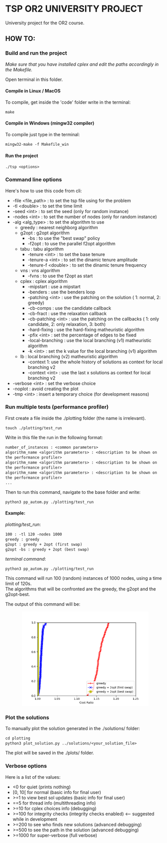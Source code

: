 # TSP OR2 UNIVERSITY PROJECT

University project for the OR2 course.

## HOW TO:

### Build and run the project

_Make sure that you have installed cplex and edit the paths accordingly in the Makefile._

Open terminal in this folder.

#### Compile in Linux / MacOS

To compile, get inside the 'code' folder write in the terminal:

```shell
make
```

#### Compile in Windows (mingw32 compiler)

To compile just type in the terminal:

```shell
mingw32-make -f Makefile_win
```

#### Run the project

```shell
./tsp <options>
```

### Command line options

Here's how to use this code from cli:

- -file \<file_path> : to set the tsp file using for the problem
- -tl \<double> : to set the time limit
- -seed \<int> : to set the seed (only for random instance)
- -nodes \<int> : to set the number of nodes (only for random instance)
- -alg \<alg_type> : to set the algorithm to use
  - greedy : nearest neighborg algorithm
  - g2opt : g2opt algorithm
    - -bs : to use the "best swap" policy
    - -f2opt : to use the parallel f2opt algorithm
  - tabu : tabu algorithm
    - -tenure \<int> : to set the base tenure
    - -tenure-a \<int> : to set the dinamic tenure amplitude
    - -tenure-f \<double> : to set the dinamic tenure frequency
  - vns : vns algorithm
    - -fvns : to use the f2opt as start
  - cplex : cplex algorithm
    - -mipstart : use a mipstart
    - -benders : use the benders loop
    - -patching \<int> : use the patching on the solution ( 1: normal, 2: greedy)
    - -cb-comps : use the candidate callback
    - -cb-fract : use the relaxation callback
    - -cb-patching \<int> : use the patching on the callbacks ( 1: only candidate, 2: only relaxation, 3: both)
    - -hard-fixing : use the hard-fixing matheuristic algorithm
    - -pfix \<int> : set the percentage of edges to be fixed
    - -local-branching : use the local branching (v1) matheuristic algorithm
    - -k \<int> : set the k value for the local branching (v1) algorithm
  - lb : local branching (v2) matheuristic algorithm
    - -context 1: use the whole history of solutions as context for local branching v2
    - -context \<int> : use the last x solutions as context for local branching v2
- -verbose \<int> : set the verbose choice
- -noplot : avoid creating the plot
- -tmp \<int> : insert a temporary choice (for development reasons)

### Run multiple tests (performance profiler)

First create a file inside the ./plotting folder (the name is irrelevant).

```shell
touch ./plotting/test_run
```

Write in this file the run in the following format:

```shell
number_of_instances : <common parameters>
algorithm_name <algorithm parameters> : <description to be shown on the performance profiler>
algorithm_name <algorithm parameters> : <description to be shown on the performance profiler>
algorithm_name <algorithm parameters> : <description to be shown on the performance profiler>
...
```

Then to run this command, navigate to the base folder and write:

```shell
python3 pp_autom.py ./plotting/test_run
```

#### Example:

_plotting/test_run_:

```shell
100 : -tl 120 -nodes 1000
greedy : greedy
g2opt : greedy + 2opt (first swap)
g2opt -bs : greedy + 2opt (best swap)
```

_terminal command_:

```shell
python3 pp_autom.py ./plotting/test_run
```

This command will run 100 (random) instances of 1000 nodes, using a time limit of 120s.  
The algorithms that will be confronted are the greedy, the g2opt and the g2opt-best.

The output of this command will be:  
<p align="center">
    <img src="thesis/images/greedy_vs_g2opt.png" width="400"/>
</p>

### Plot the solutions

To manually plot the solution generated in the ./solutions/ folder:

```shell
cd plotting
python3 plot_solution.py ../solutions/<your_solution_file>
```

The plot will be saved in the ./plots/ folder.

### Verbose options

Here is a list of the values:

- \<0 for quiet (prints nothing)
- \[0, 10[ for normal (basic info for final user)
- \>=1 to view best sol updates (basic info for final user)
- \==5 for thread info (multithreading info)
- \>=10 for cplex choices info (debugging)
- \>=100 for integrity checks (integrity checks enabled) <-- suggested while in development
- \>=200 to see who finds new solutions (advanced debugging)
- \>=500 to see the path in the solution (advanced debugging)
- \>=1000 for super-verbose (full verbose)

